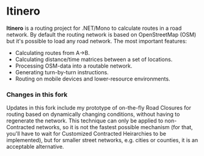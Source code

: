 #  Itinero

**Itinero** is a routing project for .NET/Mono to calculate routes in a road network. By default the routing network is based on OpenStreetMap (OSM) but it's possible to load any road network. The most important features:

- Calculating routes from A->B.
- Calculating distance/time matrices between a set of locations.
- Processing OSM-data into a routable network.
- Generating turn-by-turn instructions.
- Routing on mobile devices and lower-resource environments.

### Changes in this fork

Updates in this fork include my prototype of on-the-fly Road Closures for routing based on dynamically changing conditions, without having to regenerate the network.  This technique can only be applied to non-Contracted networks, so it is not the fastest possible mechanism (for that, you'll have to wait for Customized Contracted Heirarchies to be implemented), but for smaller street networks, e.g. cities or counties, it is an acceptable alternative.
